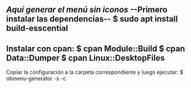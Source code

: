 *Aquí generar el menú sin iconos*
--Primero instalar las dependencias--
$ sudo apt install build-esscential
-------------------------------------
Instalar con cpan:
$ cpan Module::Build
$ cpan Data::Dumper
$ cpan Linux::DesktopFiles
-------------------------------------
Copiar la configuración a la carpeta correspondiente y luego ejecutar:
$ obmenu-generator -s -c
